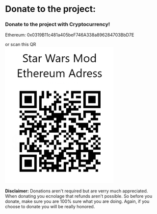 # Donate to the project:

### Donate to the project with Cryptocurrency! 
Ethereum: 0x0319B11c481a405beF746A338a896284703BbD7E 

or scan this QR \
![test image](https://raw.githubusercontent.com/sheeeev66/STAR-WARS-MOD/master/Star%20Wars%20Mod%20Ethereum%20Adress.png)

**Disclaimer:** Donations aren't required but are verry much appreciated. When donating you ecnolage that refunds aren't possible. So before you donate, make sure you are 100% sure what you are doing. Again, if you choose to donate you will be really honored.
